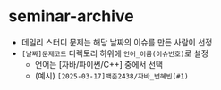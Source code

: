 # seminar-archive

- 데일리 스터디 문제는 해당 날짜의 이슈를 만든 사람이 선정
- `[날짜]문제코드` 디렉토리 하위에 `언어_이름(이슈번호)`로 설정
  - 언어는 [자바/파이썬/C++] 중에서 선택
  - (예시) `[2025-03-17]백준2438/자바_변혜빈(#1)`
